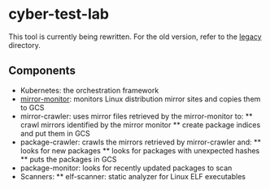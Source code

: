 # cyber-test-lab

This tool is currently being rewritten. For the old version, refer to the [legacy](legacy) directory.

## Components

* Kubernetes: the orchestration framework
* [mirror-monitor](mirror-monitor/mirror-monitor.yml): monitors Linux distribution mirror sites and copies them to GCS
* mirror-crawler: uses mirror files retrieved by the mirror-monitor to:
** crawl mirrors identified by the mirror monitor
** create package indices and put them in GCS
* package-crawler: crawls the mirrors retrieved by mirror-crawler and:
** looks for new packages
** looks for packages with unexpected hashes
** puts the packages in GCS
* package-monitor: looks for recently updated packages to scan
* Scanners:
** elf-scanner: static analyzer for Linux ELF executables